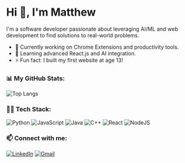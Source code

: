 # Hi 👋, I'm Matthew

I'm a software developer passionate about leveraging AI/ML and web development to find solutions to real-world problems.

- 🔭 Currently working on Chrome Extensions and productivity tools.
- 🌱 Learning advanced React.js and AI integration.
- ⚡ Fun fact: I built my first website at age 13!

### 📊 My GitHub Stats:

![Top Langs](https://github-readme-stats.vercel.app/api/top-langs/?username=mattz17&layout=compact&theme=radical)

### 🧑‍💻 Tech Stack:

![Python](https://img.shields.io/badge/Python-3776AB?style=for-the-badge&logo=python&logoColor=white)
![JavaScript](https://img.shields.io/badge/JavaScript-F7DF1E?style=for-the-badge&logo=javascript&logoColor=black)
![Java](https://img.shields.io/badge/Java-ED8B00?style=for-the-badge&logo=openjdk&logoColor=white)
![C++](https://img.shields.io/badge/-C/C++-darkblue?style=for-the-badge&logo=Cplusplus)
![React](https://img.shields.io/badge/React-61DAFB?style=for-the-badge&logo=react&logoColor=black)
![NodeJS](https://img.shields.io/badge/Node.js-339933?style=for-the-badge&logo=node.js&logoColor=white)

### 📫 Connect with me:

[![LinkedIn](https://img.shields.io/badge/LinkedIn-%230077B5.svg?style=for-the-badge&logo=linkedin&logoColor=white)](https://www.linkedin.com/in/matthew-r-zhu/)
[![Gmail](https://img.shields.io/badge/Gmail-D14836.svg?style=for-the-badge&logo=gmail&logoColor=white)](mailto:mzhu.software@gmail.com)

